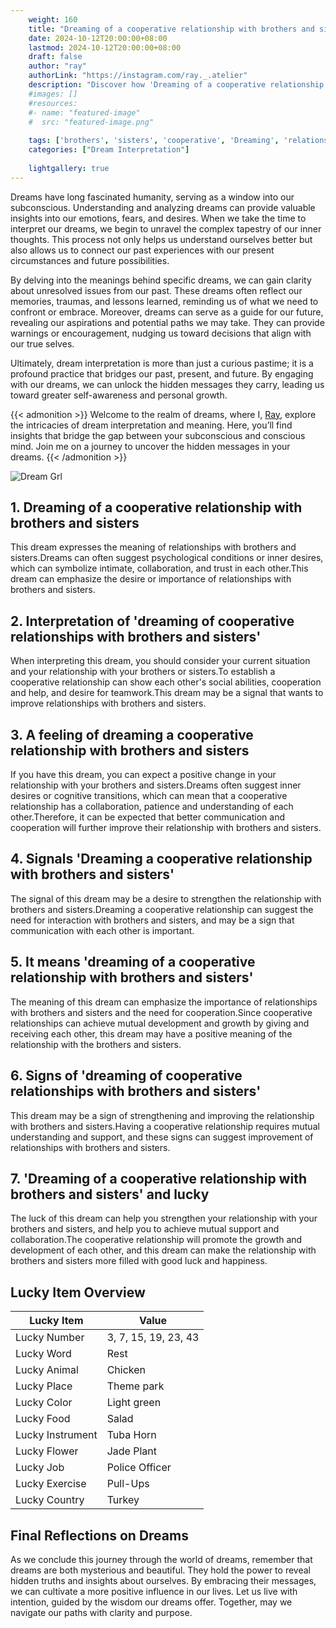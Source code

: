 ```yaml
---
    weight: 160
    title: "Dreaming of a cooperative relationship with brothers and sisters"  # Assuming 'title' column exists
    date: 2024-10-12T20:00:00+08:00
    lastmod: 2024-10-12T20:00:00+08:00
    draft: false
    author: "ray"
    authorLink: "https://instagram.com/ray._.atelier"
    description: "Discover how 'Dreaming of a cooperative relationship with brothers and sisters' can interpret your future and uncover its significant meanings in your life."
    #images: []
    #resources:
    #- name: "featured-image"
    #  src: "featured-image.png"
    
    tags: ['brothers', 'sisters', 'cooperative', 'Dreaming', 'relationship']
    categories: ["Dream Interpretation"]
    
    lightgallery: true
---
```

    
Dreams have long fascinated humanity, serving as a window into our subconscious. Understanding and analyzing dreams can provide valuable insights into our emotions, fears, and desires. When we take the time to interpret our dreams, we begin to unravel the complex tapestry of our inner thoughts. This process not only helps us understand ourselves better but also allows us to connect our past experiences with our present circumstances and future possibilities.

By delving into the meanings behind specific dreams, we can gain clarity about unresolved issues from our past. These dreams often reflect our memories, traumas, and lessons learned, reminding us of what we need to confront or embrace. Moreover, dreams can serve as a guide for our future, revealing our aspirations and potential paths we may take. They can provide warnings or encouragement, nudging us toward decisions that align with our true selves.

Ultimately, dream interpretation is more than just a curious pastime; it is a profound practice that bridges our past, present, and future. By engaging with our dreams, we can unlock the hidden messages they carry, leading us toward greater self-awareness and personal growth.

{{< admonition >}}
Welcome to the realm of dreams, where I, [Ray](https://instagram.com/ray._.atelier), explore the intricacies of dream interpretation and meaning. Here, you’ll find insights that bridge the gap between your subconscious and conscious mind. Join me on a journey to uncover the hidden messages in your dreams.
{{< /admonition >}}

![Dream Grl](https://cdn.pixabay.com/photo/2017/11/02/03/35/gothic-2910057_1280.jpg "Dream Grl")

## 1. Dreaming of a cooperative relationship with brothers and sisters
This dream expresses the meaning of relationships with brothers and sisters.Dreams can often suggest psychological conditions or inner desires, which can symbolize intimate, collaboration, and trust in each other.This dream can emphasize the desire or importance of relationships with brothers and sisters.

## 2. Interpretation of 'dreaming of cooperative relationships with brothers and sisters'
When interpreting this dream, you should consider your current situation and your relationship with your brothers or sisters.To establish a cooperative relationship can show each other's social abilities, cooperation and help, and desire for teamwork.This dream may be a signal that wants to improve relationships with brothers and sisters.

## 3. A feeling of dreaming a cooperative relationship with brothers and sisters
If you have this dream, you can expect a positive change in your relationship with your brothers and sisters.Dreams often suggest inner desires or cognitive transitions, which can mean that a cooperative relationship has a collaboration, patience and understanding of each other.Therefore, it can be expected that better communication and cooperation will further improve their relationship with brothers and sisters.

## 4. Signals 'Dreaming a cooperative relationship with brothers and sisters'
The signal of this dream may be a desire to strengthen the relationship with brothers and sisters.Dreaming a cooperative relationship can suggest the need for interaction with brothers and sisters, and may be a sign that communication with each other is important.

## 5. It means 'dreaming of a cooperative relationship with brothers and sisters'
The meaning of this dream can emphasize the importance of relationships with brothers and sisters and the need for cooperation.Since cooperative relationships can achieve mutual development and growth by giving and receiving each other, this dream may have a positive meaning of the relationship with the brothers and sisters.

## 6. Signs of 'dreaming of cooperative relationships with brothers and sisters'
This dream may be a sign of strengthening and improving the relationship with brothers and sisters.Having a cooperative relationship requires mutual understanding and support, and these signs can suggest improvement of relationships with brothers and sisters.

## 7. 'Dreaming of a cooperative relationship with brothers and sisters' and lucky
The luck of this dream can help you strengthen your relationship with your brothers and sisters, and help you to achieve mutual support and collaboration.The cooperative relationship will promote the growth and development of each other, and this dream can make the relationship with brothers and sisters more filled with good luck and happiness.

## Lucky Item Overview
| Lucky Item          | Value              |
|---------------|--------------------|
| Lucky Number        | 3, 7, 15, 19, 23, 43  |
| Lucky Word          | Rest |
| Lucky Animal        | Chicken |
| Lucky Place         | Theme park     |
| Lucky Color         | Light green     |
| Lucky Food          | Salad      |
| Lucky Instrument    | Tuba Horn |
| Lucky Flower        | Jade Plant    |
| Lucky Job           | Police Officer       |
| Lucky Exercise      | Pull-Ups  |
| Lucky Country       | Turkey    |


##  Final Reflections on Dreams

As we conclude this journey through the world of dreams, remember that dreams are both mysterious and beautiful. They hold the power to reveal hidden truths and insights about ourselves. By embracing their messages, we can cultivate a more positive influence in our lives. Let us live with intention, guided by the wisdom our dreams offer. Together, may we navigate our paths with clarity and purpose.

